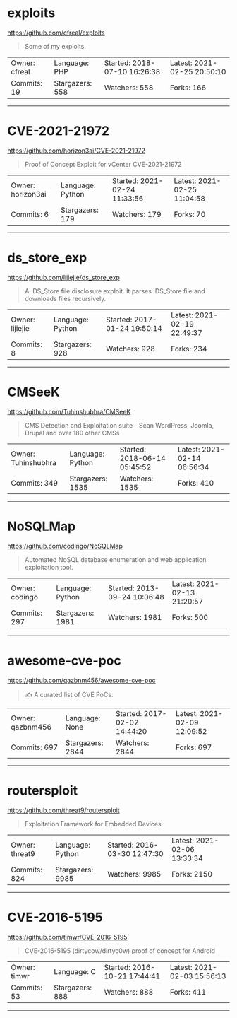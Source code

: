 # exploits

https://github.com/cfreal/exploits
<blockquote>
Some of my exploits.
</blockquote>

<table>
<tr><td>Owner: cfreal</td>
    <td>Language: PHP</td>
    <td>Started: 2018-07-10 16:26:38</td>
    <td>Latest: 2021-02-25 20:50:10</td></tr>
<tr><td>Commits: 19</td>
    <td>Stargazers: 558</td>
    <td>Watchers: 558</td>
    <td>Forks: 166</td></tr>
</table>

---

# CVE-2021-21972

https://github.com/horizon3ai/CVE-2021-21972
<blockquote>
Proof of Concept Exploit for vCenter CVE-2021-21972
</blockquote>

<table>
<tr><td>Owner: horizon3ai</td>
    <td>Language: Python</td>
    <td>Started: 2021-02-24 11:33:56</td>
    <td>Latest: 2021-02-25 11:04:58</td></tr>
<tr><td>Commits: 6</td>
    <td>Stargazers: 179</td>
    <td>Watchers: 179</td>
    <td>Forks: 70</td></tr>
</table>

---

# ds_store_exp

https://github.com/lijiejie/ds_store_exp
<blockquote>
A .DS_Store file disclosure exploit.   It parses .DS_Store file and downloads files recursively.
</blockquote>

<table>
<tr><td>Owner: lijiejie</td>
    <td>Language: Python</td>
    <td>Started: 2017-01-24 19:50:14</td>
    <td>Latest: 2021-02-19 22:49:37</td></tr>
<tr><td>Commits: 8</td>
    <td>Stargazers: 928</td>
    <td>Watchers: 928</td>
    <td>Forks: 234</td></tr>
</table>

---

# CMSeeK

https://github.com/Tuhinshubhra/CMSeeK
<blockquote>
CMS Detection and Exploitation suite - Scan WordPress, Joomla, Drupal and over 180 other CMSs
</blockquote>

<table>
<tr><td>Owner: Tuhinshubhra</td>
    <td>Language: Python</td>
    <td>Started: 2018-06-14 05:45:52</td>
    <td>Latest: 2021-02-14 06:56:34</td></tr>
<tr><td>Commits: 349</td>
    <td>Stargazers: 1535</td>
    <td>Watchers: 1535</td>
    <td>Forks: 410</td></tr>
</table>

---

# NoSQLMap

https://github.com/codingo/NoSQLMap
<blockquote>
Automated NoSQL database enumeration and web application exploitation tool.
</blockquote>

<table>
<tr><td>Owner: codingo</td>
    <td>Language: Python</td>
    <td>Started: 2013-09-24 10:06:48</td>
    <td>Latest: 2021-02-13 21:20:57</td></tr>
<tr><td>Commits: 297</td>
    <td>Stargazers: 1981</td>
    <td>Watchers: 1981</td>
    <td>Forks: 500</td></tr>
</table>

---

# awesome-cve-poc

https://github.com/qazbnm456/awesome-cve-poc
<blockquote>
✍️ A curated list of CVE PoCs.
</blockquote>

<table>
<tr><td>Owner: qazbnm456</td>
    <td>Language: None</td>
    <td>Started: 2017-02-02 14:44:20</td>
    <td>Latest: 2021-02-09 12:09:52</td></tr>
<tr><td>Commits: 697</td>
    <td>Stargazers: 2844</td>
    <td>Watchers: 2844</td>
    <td>Forks: 697</td></tr>
</table>

---

# routersploit

https://github.com/threat9/routersploit
<blockquote>
Exploitation Framework for Embedded Devices
</blockquote>

<table>
<tr><td>Owner: threat9</td>
    <td>Language: Python</td>
    <td>Started: 2016-03-30 12:47:30</td>
    <td>Latest: 2021-02-06 13:33:34</td></tr>
<tr><td>Commits: 824</td>
    <td>Stargazers: 9985</td>
    <td>Watchers: 9985</td>
    <td>Forks: 2150</td></tr>
</table>

---

# CVE-2016-5195

https://github.com/timwr/CVE-2016-5195
<blockquote>
CVE-2016-5195 (dirtycow/dirtyc0w) proof of concept for Android
</blockquote>

<table>
<tr><td>Owner: timwr</td>
    <td>Language: C</td>
    <td>Started: 2016-10-21 17:44:41</td>
    <td>Latest: 2021-02-03 15:56:13</td></tr>
<tr><td>Commits: 53</td>
    <td>Stargazers: 888</td>
    <td>Watchers: 888</td>
    <td>Forks: 411</td></tr>
</table>

---

